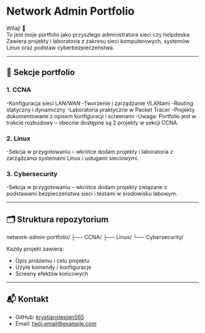 # Network Admin Portfolio

Witaj! 👋  
To jest moje portfolio jako przyszłego administratora sieci czy helpdeska. Zawiera projekty i laboratoria z zakresu sieci komputerowych, systemów Linux oraz podstaw cyberbezpieczeństwa.

---

## 📂 Sekcje portfolio

### 1. CCNA
-Konfiguracja sieci LAN/WAN
-Tworzenie i zarządzanie VLANami
-Routing statyczny i dynamiczny
-Laboratoria praktyczne w Packet Tracer
-Projekty dokumentowane z opisem konfiguracji i screenami
-Uwaga: Portfolio jest w trakcie rozbudowy – obecnie dostępne są 2 projekty w sekcji CCNA.

### 2. Linux
-Sekcja w przygotowaniu – wkrótce dodam projekty i laboratoria z zarządzania systemami Linux i usługami sieciowymi.


### 3. Cybersecurity
-Sekcja w przygotowaniu – wkrótce dodam projekty związane z podstawami bezpieczeństwa sieci i testami w środowisku labowym.

---



## 🗂 Struktura repozytorium

network-admin-portfolio/
├── CCNA/
├── Linux/
└── Cybersecurity/

Każdy projekt zawiera:  
- Opis problemu i celu projektu  
- Użyte komendy / konfiguracje  
- Screeny efektów końcowych

---

## 📬 Kontakt
- GitHub: [krystianstepien565](https://github.com/krystianstepien565)  
- Email: twój.email@example.com
